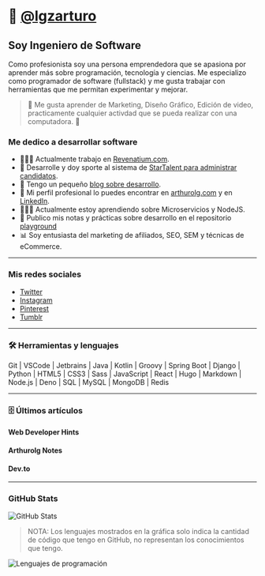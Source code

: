 # 🤖 [@lgzarturo](https://twitter.com/lgzarturo)

## Soy Ingeniero de Software

Como profesionista soy una persona emprendedora que se apasiona por aprender más sobre programación, tecnología y ciencias. Me especializo como programador de software (fullstack) y me gusta trabajar con herramientas que me permitan experimentar y mejorar.

> 🤔 Me gusta aprender de Marketing, Diseño Gráfico, Edición de video, practicamente cualquier activdad que se pueda realizar con una computadora. 🤣

### Me dedico a desarrollar software

- 👨🏻‍💻 Actualmente trabajo en [Revenatium.com](https://revenatium.com).
- 💼 Desarrolle y doy sporte al sistema de [StarTalent para administrar candidatos](https://startalent.mx).
- 📰 Tengo un pequeño [blog sobre desarrollo](https://webdeveloperhints.com).
- 🤺 Mi perfil profesional lo puedes encontrar en [arthurolg.com](https://arthurolg.com) y en [LinkedIn](https://www.linkedin.com/in/lgzarturo).
- 👨🏻‍🔬 Actualmente estoy aprendiendo sobre Microservicios y NodeJS.
- 📓 Publico mis notas y prácticas sobre desarrollo en el repositorio [playground](https://github.com/lgzarturo/playground)
- 📊 Soy entusiasta del marketing de afiliados, SEO, SEM y técnicas de eCommerce.

---

### Mis redes sociales

- [Twitter](https://twitter.com/lgzarturo)
- [Instagram](https://www.instagram.com/lgzarturo/)
- [Pinterest](https://www.pinterest.com.mx/arthurolg/)
- [Tumblr](https://arthurolg.tumblr.com/)

---

### 🛠 Herramientas y lenguajes

Git | VSCode | Jetbrains | Java | Kotlin | Groovy | Spring Boot | Django | Python | HTML5 | CSS3 | Sass | JavaScript | React | Hugo | Markdown | Node.js | Deno | SQL | MySQL | MongoDB | Redis

---

### 🗄 Últimos artículos

#### Web Developer Hints

<!-- BLOG-WDH:START --><!-- BLOG-WDH:END -->

#### Arthurolg Notes

<!-- BLOG-ALG:START --><!-- BLOG-ALG:END -->

#### Dev.to

<!-- BLOG-DEV:START --><!-- BLOG-DEV:END -->

---

### GitHub Stats

![GitHub Stats](https://github-readme-stats.anuraghazra1.vercel.app/api?username=lgzarturo&show_icons=true&include_all_commits=true&theme=dark&count_private=true 'Datos de Arturo López')

> NOTA: Los lenguajes mostrados en la gráfica solo indica la cantidad de código que tengo en GitHub, no representan los conocimientos que tengo.

![Lenguajes de programación](https://github-readme-stats.anuraghazra1.vercel.app/api/top-langs/?username=lgzarturo&card_width=494&theme=dark 'Lenguajes')
